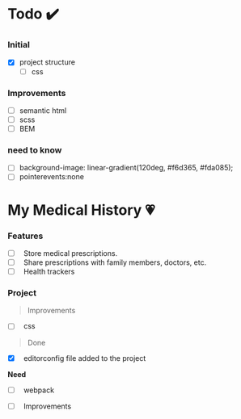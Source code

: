 # Todo ✔️

### Initial

- [x] project structure
    - [ ] css

### Improvements

- [ ] semantic html
- [ ] scss
- [ ] BEM

### need to know

- [ ] background-image: linear-gradient(120deg, #f6d365, #fda085);
- [ ] pointerevents:none

# My Medical History 💗

### Features

-   [ ] &nbsp; Store medical prescriptions.
-   [ ] &nbsp; Share prescriptions with family members, doctors, etc.
-   [ ] &nbsp; Health trackers

### Project

> Improvements

-   [ ] &nbsp; css

> Done

-   [x] &nbsp; editorconfig file added to the project

**Need**

-   [ ] &nbsp; webpack
-   [ ] &nbsp; Improvements


